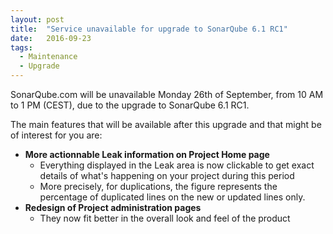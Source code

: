 ```yaml
---
layout: post
title:  "Service unavailable for upgrade to SonarQube 6.1 RC1"
date:   2016-09-23
tags:
  - Maintenance
  - Upgrade
---
```


SonarQube.com will be unavailable Monday 26th of September, from 10 AM to 1 PM (CEST), due to the upgrade
to SonarQube 6.1 RC1.

The main features that will be available after this upgrade and that might be of
interest for you are:

- **More actionnable Leak information on Project Home page**
  - Everything displayed in the Leak area is now clickable to get exact details of what's happening on your project during this period
  - More precisely, for duplications, the figure represents the percentage of duplicated lines on the new or updated lines only.
- **Redesign of Project administration pages**
  - They now fit better in the overall look and feel of the product
